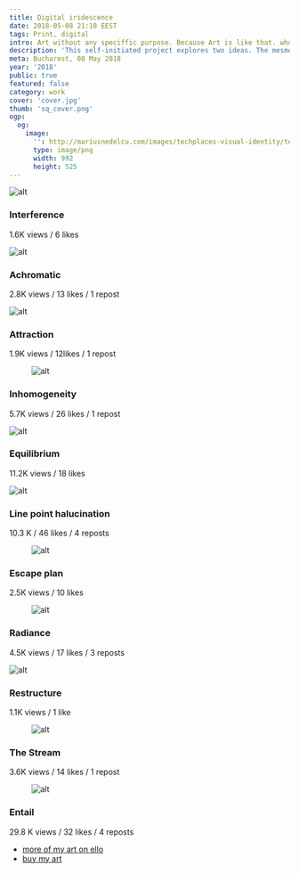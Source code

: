 ```yaml
---
title: Digital iridescence
date: 2018-05-08 21:10 EEST
tags: Print, digital
intro: Art without any speciffic purpose. Because Art is like that. who needs to do art for what reasons ?
description: 'This self-initiated project explores two ideas. The mesmerizing appeal of highly saturated images and that of unbalanced asymmetrical compositions. It is essentially a quest to find those visual cues which attire attention and likes. These artworks were posted on ello and the community reacted to each of it differently. The aesthetic is optimized for visual satisfaction and in some works to intrigue and unset.'
meta: Bucharest, 08 May 2018
year: '2018'
public: true
featured: false
category: work
cover: 'cover.jpg'
thumb: 'sq_cover.png'
ogp:
  og:
    image:
      '': http://mariusnedelcu.com/images/techplaces-visual-identity/techplaces_main.gif
      type: image/png
      width: 992
      height: 525
---
```

<section>
  <p><picture class="placeholder ar-0732 trei">
    <source srcset="/images/digital-iridescence/a_1.jpg" media="(min-width: 500px)">
    <source srcset="/images/digital-iridescence/a_1_sm.jpg" media="(min-width: 1000px)">
    <img class="lzld" srcset="/images/digital-iridescence/a_1.jpg" alt="alt">
  </picture></p>
  <h3>Interference</h3>
  <p> 1.6K views / 6 likes </p>
</section>

<section>
  <p><picture class="placeholder ar-0732 trei">
    <source srcset="/images/digital-iridescence/a_2.jpg" media="(min-width: 500px)">
    <source srcset="/images/digital-iridescence/a_2_sm.jpg" media="(min-width: 1000px)">
    <img class="lzld" srcset="/images/digital-iridescence/a_2.jpg" alt="alt">
  </picture></p>
  <h3>Achromatic</h3>
  <p>2.8K views / 13 likes / 1 repost</p>
</section>

<section>
  <p><picture class="placeholder ar-0732 trei">
    <source srcset="/images/digital-iridescence/a_3.jpg" media="(min-width: 500px)">
    <source srcset="/images/digital-iridescence/a_3_sm.jpg" media="(min-width: 1000px)">
    <img class="lzld" srcset="/images/digital-iridescence/a_3.jpg" alt="alt">
  </picture></p>
  <h3>Attraction</h3>
  <p>1.9K views / 12likes / 1 repost</p>
</section>

<section>
  <figure class="one">
    <picture class="placeholder ar-15">
      <source srcset="/images/digital-iridescence/a_4.jpg" media="(min-width: 500px)">
      <source srcset="/images/digital-iridescence/a_4_sm.jpg" media="(min-width: 1000px)">
      <img class="lzld" srcset="/images/digital-iridescence/a_4.jpg" alt="alt">
    </picture>
  </figure>
  <h3>Inhomogeneity</h3>
  <p>5.7K views / 26 likes / 1 repost </p>
</section>

<section>
  <p><picture class="placeholder ar-070 trei">
    <source srcset="/images/digital-iridescence/a_5.jpg" media="(min-width: 500px)">
    <source srcset="/images/digital-iridescence/a_5_sm.jpg" media="(min-width: 1000px)">
    <img class="lzld" srcset="/images/digital-iridescence/a_5.jpg" alt="alt">
  </picture></p>
  <h3>Equilibrium</h3>
  <p>11.2K views / 18 likes</p>
</section>

<section>
  <p><picture class="placeholder ar-070 trei">
    <source srcset="/images/digital-iridescence/a_6.jpg" media="(min-width: 500px)">
    <source srcset="/images/digital-iridescence/a_6_sm.jpg" media="(min-width: 1000px)">
    <img class="lzld" srcset="/images/digital-iridescence/a_6.jpg" alt="alt">
  </picture></p>
  <h3>Line point halucination</h3>
  <p>10.3 K / 46 likes / 4 reposts</p>
</section>

<section>
  <figure class="one">
    <picture class="placeholder ar-15">
      <source srcset="/images/digital-iridescence/a_7.jpg" media="(min-width: 500px)">
      <source srcset="/images/digital-iridescence/a_7_sm.jpg" media="(min-width: 1000px)">
      <img class="lzld" srcset="/images/digital-iridescence/a_7.jpg" alt="alt">
    </picture>
  </figure>
  <h3>Escape plan</h3>
  <p>2.5K views / 10 likes</p>
</section>


<section>
  <figure class="one">
    <picture class="placeholder ar-15">
      <source srcset="/images/digital-iridescence/a_8.jpg" media="(min-width: 500px)">
      <source srcset="/images/digital-iridescence/a_8_sm.jpg" media="(min-width: 1000px)">
      <img class="lzld" srcset="/images/digital-iridescence/a_8.jpg" alt="alt">
    </picture>
  </figure>
  <h3>Radiance</h3>
  <p>4.5K views / 17 likes / 3 reposts</p>
</section>

<section>
  <p><picture class="placeholder ar-070 trei">
    <source srcset="/images/digital-iridescence/a_9.jpg" media="(min-width: 500px)">
    <source srcset="/images/digital-iridescence/a_9_sm.jpg" media="(min-width: 1000px)">
    <img class="lzld" srcset="/images/digital-iridescence/a_9.jpg" alt="alt">
  </picture></p>

  <h3>Restructure</h3>
  <p> 1.1K views / 1 like</p>
</section>

<section>
  <figure class="one">
    <picture class="placeholder ar-15">
      <source srcset="/images/digital-iridescence/a_10.jpg" media="(min-width: 500px)">
      <source srcset="/images/digital-iridescence/a_10_sm.jpg" media="(min-width: 1000px)">
      <img class="lzld" srcset="/images/digital-iridescence/a_10.jpg" alt="alt">
    </picture>
  </figure>
  <h3>The Stream</h3>
  <p>3.6K views / 14 likes / 1 repost</p>
</section>

<section>
  <figure class="one">
    <picture class="placeholder ar-15">
      <source srcset="/images/digital-iridescence/a_11.jpg" media="(min-width: 500px)">
      <source srcset="/images/digital-iridescence/a_11_sm.jpg" media="(min-width: 1000px)">
      <img class="lzld" srcset="/images/digital-iridescence/a_11.jpg" alt="alt">
    </picture>
  </figure>
  <h3>Entail</h3>
  <p>29.8 K views / 32 likes / 4 reposts</p>
</section>

<ul class="project-info">
  <li><a target="_blank" href="http://www.ello.co/mariusnedelcu">more of my art on ello</a></li>
  <li><a target="_blank" href="https://tictail.com/formative">buy my art</a></li>
</ul>
